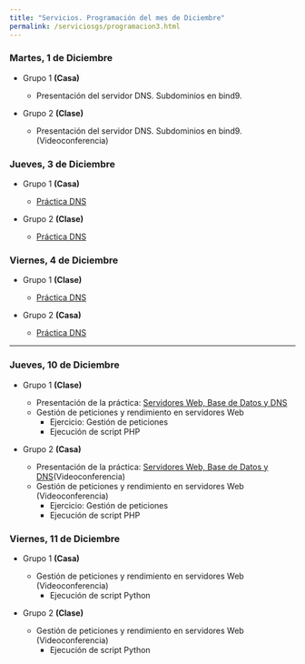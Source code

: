 ```yaml
---
title: "Servicios. Programación del mes de Diciembre"
permalink: /serviciosgs/programacion3.html
---
```


### Martes, 1 de Diciembre

* Grupo 1 **(Casa)**

    * Presentación del servidor DNS. Subdominios en bind9.
    
* Grupo 2 **(Clase)**

    * Presentación del servidor DNS. Subdominios en bind9. (Videoconferencia)

### Jueves, 3 de Diciembre

* Grupo 1 **(Casa)**

    * [Práctica DNS](practica_dns_2020.html)    

* Grupo 2 **(Clase)**

    * [Práctica DNS](practica_dns_2020.html)    

### Viernes, 4 de Diciembre

* Grupo 1 **(Clase)**

    * [Práctica DNS](practica_dns_2020.html)

* Grupo 2 **(Casa)**

    * [Práctica DNS](practica_dns_2020.html)    

- - -

### Jueves, 10 de Diciembre

* Grupo 1 **(Clase)**

    * Presentación de la práctica: [Servidores Web, Base de Datos y DNS](https://dit.gonzalonazareno.org/redmine/projects/asir2/wiki/Servidores_Web_y_DNS)
    * Gestión de peticiones y rendimiento en servidores Web
        * Ejercicio: Gestión de peticiones
        * Ejecución de script PHP

* Grupo 2 **(Casa)**

    * Presentación de la práctica: [Servidores Web, Base de Datos y DNS](https://dit.gonzalonazareno.org/redmine/projects/asir2/wiki/Servidores_Web_y_DNS)(Videoconferencia)
    * Gestión de peticiones y rendimiento en servidores Web (Videoconferencia)
        * Ejercicio: Gestión de peticiones
        * Ejecución de script PHP
    

### Viernes, 11 de Diciembre

* Grupo 1 **(Casa)**

    * Gestión de peticiones y rendimiento en servidores Web (Videoconferencia)
        * Ejecución de script Python

* Grupo 2 **(Clase)**

    * Gestión de peticiones y rendimiento en servidores Web (Videoconferencia)
        * Ejecución de script Python
    